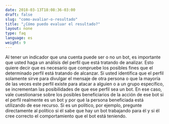 ```yaml
---
date: 2018-03-13T18:08:36-03:00
draft: false
slug: "como-avaliar-o-resultado"
title: "¿Cómo puedo evaluar el resultado?"
layout: none
type: faq
language: es
weight: 9
---
```

Al tener un indicador que una cuenta puede ser o no un bot, es importante que usted haga un análisis del perfil que está tratando de analizar. Esto quiere decir que es necesario que compruebe los posibles fines que el determinado perfil está tratando de alcanzar. Si usted identifica que el perfil solamente sirve para divulgar el mensaje de otra persona o que la mayoría de las veces este perfil existe para atacar a alguien o a un grupo específico, se incrementan las posibilidades de que ese perfil sea un bot. En ese caso, vale cuestionarse sobre los posibles beneficiarios de la acción de ese bot si el perfil realmente es un bot y por qué la persona beneficiada está utilizando de ese recurso. Si es un político, por ejemplo, pregunte directamente al político si él sabe que hay un bot trabajando para él y si él cree correcto el comportamiento que el bot está teniendo.
